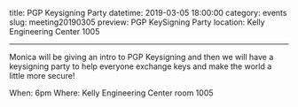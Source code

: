 title: PGP Keysigning Party
datetime: 2019-03-05 18:00:00
category: events
slug: meeting20190305
preview: PGP KeySigning Party
location: Kelly Engineering Center 1005

---

Monica will be giving an intro to PGP Keysigning and then we will have a keysigning party to help everyone exchange keys and make the world a little more secure!

When: 6pm
Where: Kelly Engineering Center room 1005
